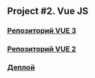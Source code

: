 ## Project #2. Vue JS

### [Репозиторий VUE 3](https://github.com/KipeTBest/JS-Course-Project-2-Petrovskiy-VueJS_3)

### [Репозиторий VUE 2](https://github.com/KipeTBest/JS-Course-Project-2-Petrovskiy)

### [Деплой](https://js-course-project-2-petrovskiy.vercel.app/#/)
